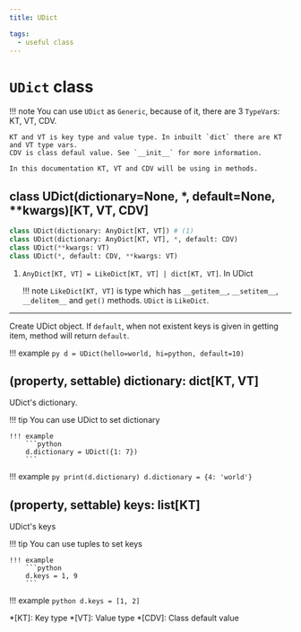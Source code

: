 ```yaml
---
title: UDict

tags:
  - useful class
---
```


# `UDict` class

!!! note
    You can use `UDict` as `Generic`, because of it, there are 3 `TypeVar`s: KT, VT, CDV.

    KT and VT is key type and value type. In inbuilt `dict` there are KT and VT type vars.
    CDV is class defaul value. See `__init__` for more information.

    In this documentation KT, VT and CDV will be using in methods.

## class UDict(dictionary=None, *, default=None, **kwargs)[KT, VT, CDV]

```python
class UDict(dictionary: AnyDict[KT, VT]) # (1)
class UDict(dictionary: AnyDict[KT, VT], *, default: CDV)
class UDict(**kwargs: VT)
class UDict(*, default: CDV, **kwargs: VT)
```

1.  `AnyDict[KT, VT] = LikeDict[KT, VT] | dict[KT, VT]`. In UDict 

    !!! note
        `LikeDict[KT, VT]` is type which has `__getitem__`,
        `__setitem__`, `__delitem__` and `get()` methods. `UDict` is `LikeDict`.

---

Create UDict object. If `default`, when not existent keys is given in
getting item, method will return `default`.

!!! example
    ```py
    d = UDict(hello=world, hi=python, default=10)
    ```

## (property, settable) dictionary: dict[KT, VT]

UDict's dictionary.

!!! tip
    You can use UDict to set dictionary

    !!! example
        ```python
        d.dictionary = UDict({1: 7})
        ```

!!! example
    ```py
    print(d.dictionary)
    d.dictionary = {4: 'world'}
    ```

## (property, settable) keys: list[KT]

UDict's keys

!!! tip
    You can use tuples to set keys
    
    !!! example
        ```python
        d.keys = 1, 9
        ```

!!! example
    ```python
    d.keys = [1, 2]
    ```

*[KT]: Key type
*[VT]: Value type
*[CDV]: Class default value
